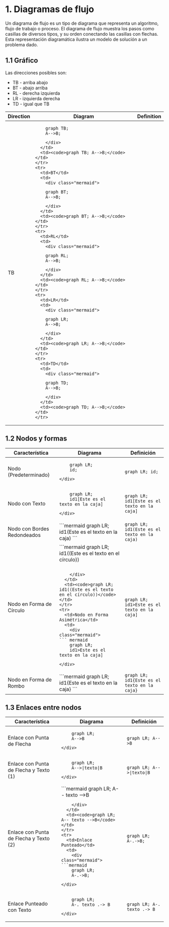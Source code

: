 <style>
  
.md-header__button.md-logo img{
            fill: currentcolor;
            display: block;
            height: 3rem;
            width: auto;
        }
</style>
        
# 1. Diagramas de flujo

Un diagrama de flujo es un tipo de diagrama que representa un algoritmo, flujo de trabajo o proceso. El diagrama de flujo muestra los pasos como casillas de diversos tipos, y su orden conectando las casillas con flechas. Esta representación diagramática ilustra un modelo de solución a un problema dado.

## 1.1 Gráfico

Las direcciones posibles son:

* TB - arriba abajo
* BT - abajo arriba
* RL - derecha izquierda
* LR - izquierda derecha
* TD - igual que TB

<table>
  <thead>
    <tr>
      <th>Direction</th>
      <th>Diagram</th>
      <th>Definition</th>
    </tr>
  </thead>
  <tbody>
    <tr>
      <td>TB</td>
      <td>
        <div class="mermaid">

``` mermaid
    graph TB;
    A-->B;
```

        </div>
      </td>
      <td><code>graph TB; A-->B;</code></td>
    </tr>
    <tr>
      <td>BT</td>
      <td>
        <div class="mermaid">

```mermaid
    graph BT;
    A-->B;
```

        </div>
      </td>
      <td><code>graph BT; A-->B;</code></td>
    </tr>
    <tr>
      <td>RL</td>
      <td>
        <div class="mermaid">

```mermaid
    graph RL;
    A-->B;
```

        </div>
      </td>
      <td><code>graph RL; A-->B;</code></td>
    </tr>
    <tr>
      <td>LR</td>
      <td>
        <div class="mermaid">

```mermaid
    graph LR;
    A-->B;
```

        </div>
      </td>
      <td><code>graph LR; A-->B;</code></td>
    </tr>
    <tr>
      <td>TD</td>
      <td>
        <div class="mermaid">

```mermaid
    graph TD;
    A-->B;
```

        </div>
      </td>
      <td><code>graph TD; A-->B;</code></td>
    </tr>
  </tbody>
</table>

## 1.2 Nodos y formas

<table>
  <thead>
    <tr>
      <th>Característica</th>
      <th>Diagrama</th>
      <th>Definición</th>
    </tr>
  </thead>
  <tbody>
    <tr>
      <td>Nodo (Predeterminado)</td>
      <td>
        <div class="mermaid">

```mermaid
    graph LR;
    id;
```

    </div>
  </td>
  <td><code>graph LR; id;</code></td>
</tr>
<tr>
  <td>Nodo con Texto</td>
  <td>
    <div class="mermaid">

```mermaid
    graph LR;
    id1[Este es el texto en la caja]
```
    </div>
  </td>
  <td><code>graph LR; id1[Este es el texto en la caja]</code></td>
</tr>
<tr>
  <td>Nodo con Bordes Redondeados</td>
  <td>
    <div class="mermaid">
```mermaid
    graph LR;
    id1(Este es el texto en la caja)
```
    </div>
  </td>
  <td><code>graph LR; id1(Este es el texto en la caja)</code></td>
</tr>
<tr>
  <td>Nodo en Forma de Círculo</td>
  <td>
    <div class="mermaid">
```mermaid
    graph LR;
    id1((Este es el texto en el círculo))

```

    </div>
  </td>
  <td><code>graph LR; id1((Este es el texto en el círculo))</code></td>
</tr>
<tr>
  <td>Nodo en Forma Asimétrica</td>
  <td>
    <div class="mermaid">
``` mermaid
    graph LR;
    id1>Este es el texto en la caja]

```
    </div>
  </td>
  <td><code>graph LR; id1>Este es el texto en la caja]</code></td>
</tr>
<tr>
  <td>Nodo en Forma de Rombo</td>
  <td>
    <div class="mermaid">
```mermaid
    graph LR;
    id1{Este es el texto en la caja}
```
    </div>
  </td>
  <td><code>graph LR; id1{Este es el texto en la caja}</code></td>
</tr>
</tbody> </table>

## 1.3 Enlaces entre nodos

<table>
  <thead>
    <tr>
      <th>Característica</th>
      <th>Diagrama</th>
      <th>Definición</th>
    </tr>
  </thead>
  <tbody>
    <tr>
      <td>Enlace con Punta de Flecha</td>
      <td>
        <div class="mermaid">

```mermaid
    graph LR;
    A-->B
```

    </div>
  </td>
  <td><code>graph LR; A-->B</code></td>
</tr>
<tr>
  <td>Enlace con Punta de Flecha y Texto (1)</td>
  <td>
    <div class="mermaid">

```mermaid
    graph LR;
    A-->|texto|B

```
    </div>
  </td>
  <td><code>graph LR; A-->|texto|B</code></td>
</tr>
<tr>
  <td>Enlace con Punta de Flecha y Texto (2)</td>
  <td>
    <div class="mermaid">
```mermaid
    graph LR;
    A-- texto -->B

```
    </div>
  </td>
  <td><code>graph LR; A-- texto -->B</code></td>
</tr>
<tr>
  <td>Enlace Punteado</td>
  <td>
    <div class="mermaid">
```mermaid
    graph LR;
    A-.->B;

```

    </div>
  </td>
  <td><code>graph LR; A-.->B;</code></td>
</tr>
<tr>
  <td>Enlace Punteado con Texto</td>
  <td>
    <div class="mermaid">

```mermaid
    graph LR;
    A-. texto .-> B

```
    </div>
  </td>
  <td><code>graph LR; A-. texto .-> B</code></td>
</tr>

</tbody> </table>